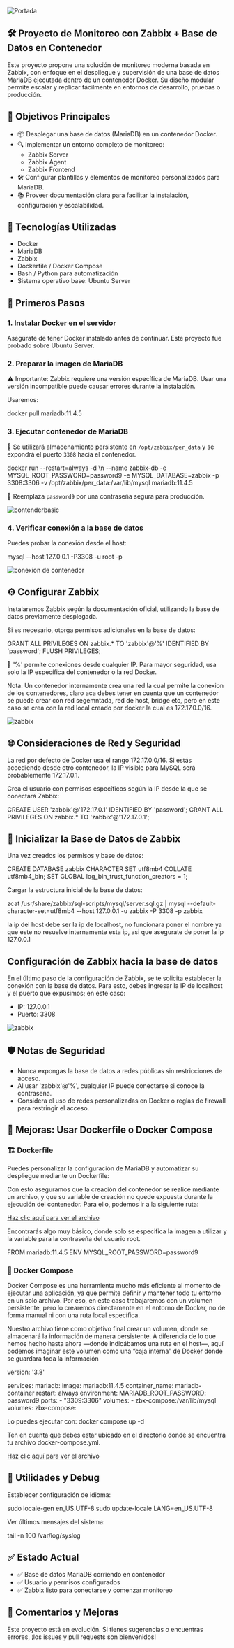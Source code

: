 ![Portada](pictures/portada2.png)

## 🛠️ Proyecto de Monitoreo con Zabbix + Base de Datos en Contenedor

Este proyecto propone una solución de monitoreo moderna basada en Zabbix, con enfoque en el despliegue y supervisión de una base de datos MariaDB ejecutada dentro de un contenedor Docker. Su diseño modular permite escalar y replicar fácilmente en entornos de desarrollo, pruebas o producción.

## 🎯 Objetivos Principales

- 📦 Desplegar una base de datos (MariaDB) en un contenedor Docker.
- 🔍 Implementar un entorno completo de monitoreo:
  - Zabbix Server
  - Zabbix Agent
  - Zabbix Frontend
- 🛠️ Configurar plantillas y elementos de monitoreo personalizados para MariaDB.
- 📚 Proveer documentación clara para facilitar la instalación, configuración y escalabilidad.

## 🔧 Tecnologías Utilizadas

- Docker
- MariaDB
- Zabbix
- Dockerfile / Docker Compose
- Bash / Python para automatización
- Sistema operativo base: Ubuntu Server

## 🚀 Primeros Pasos

### 1. Instalar Docker en el servidor

Asegúrate de tener Docker instalado antes de continuar. Este proyecto fue probado sobre Ubuntu Server.

### 2. Preparar la imagen de MariaDB

⚠️ Importante: Zabbix requiere una versión específica de MariaDB. Usar una versión incompatible puede causar errores durante la instalación.

Usaremos:

docker pull mariadb:11.4.5

### 3. Ejecutar contenedor de MariaDB

📌 Se utilizará almacenamiento persistente en `/opt/zabbix/per_data` y se expondrá el puerto `3308` hacia el contenedor.

docker run --restart=always -d \n
  --name zabbix-db
  -e MYSQL_ROOT_PASSWORD=password9
  -e MYSQL_DATABASE=zabbix
  -p 3308:3306
  -v /opt/zabbix/per_data:/var/lib/mysql
  mariadb:11.4.5

🔐 Reemplaza `password9` por una contraseña segura para producción.

![contenderbasic](pictures/contenedorcreado.png)

### 4. Verificar conexión a la base de datos

Puedes probar la conexión desde el host:

mysql --host 127.0.0.1 -P3308 -u root -p

![conexion de contenedor](pictures/pruebadeconexioninterna.png)

## ⚙️ Configurar Zabbix

Instalaremos Zabbix según la documentación oficial, utilizando la base de datos previamente desplegada.

Si es necesario, otorga permisos adicionales en la base de datos:

GRANT ALL PRIVILEGES ON zabbix.* TO 'zabbix'@'%' IDENTIFIED BY 'password';
FLUSH PRIVILEGES;

🔎 '%' permite conexiones desde cualquier IP. Para mayor seguridad, usa solo la IP específica del contenedor o la red Docker.

Nota: Un contenedor internamente crea una red la cual permite la conexion de los contenedores, claro aca debes tener en cuenta que un contenedor se puede crear con red segemntada, red de host, bridge etc, pero en este caso se crea con la red local creado por docker la cual es 172.17.0.0/16.

![zabbix](pictures/zabbixcar.png)

## 🌐 Consideraciones de Red y Seguridad

La red por defecto de Docker usa el rango 172.17.0.0/16. Si estás accediendo desde otro contenedor, la IP visible para MySQL será probablemente 172.17.0.1.

Crea el usuario con permisos específicos según la IP desde la que se conectará Zabbix:

CREATE USER 'zabbix'@'172.17.0.1' IDENTIFIED BY 'password';
GRANT ALL PRIVILEGES ON zabbix.* TO 'zabbix'@'172.17.0.1';

## 🧱 Inicializar la Base de Datos de Zabbix

Una vez creados los permisos y base de datos:

CREATE DATABASE zabbix CHARACTER SET utf8mb4 COLLATE utf8mb4_bin;
SET GLOBAL log_bin_trust_function_creators = 1;

Cargar la estructura inicial de la base de datos:

zcat /usr/share/zabbix/sql-scripts/mysql/server.sql.gz | mysql --default-character-set=utf8mb4 --host 127.0.0.1 -u zabbix -P 3308 -p zabbix

la ip del host debe ser la ip de localhost, no funcionara poner el nombre ya que este no resuelve internamente esta ip, asi que asegurate de poner la ip 127.0.0.1

## Configuración de Zabbix hacia la base de datos

En el último paso de la configuración de Zabbix, se te solicita establecer la conexión con la base de datos. Para esto, debes ingresar la IP de localhost y el puerto que expusimos; en este caso:

- IP: 127.0.0.1
- Puerto: 3308

![zabbix](pictures/errorysolucionbd.png)

## 🛡️ Notas de Seguridad

- Nunca expongas la base de datos a redes públicas sin restricciones de acceso.
- Al usar 'zabbix'@'%', cualquier IP puede conectarse si conoce la contraseña.
- Considera el uso de redes personalizadas en Docker o reglas de firewall para restringir el acceso.

## 🧪 Mejoras: Usar Dockerfile o Docker Compose

### 🏗️ Dockerfile

Puedes personalizar la configuración de MariaDB y automatizar su despliegue mediante un Dockerfile:

Con esto aseguramos que la creación del contenedor se realice mediante un archivo, y que su variable de creación no quede expuesta durante la ejecución del contenedor. Para ello, podemos ir a la siguiente ruta:

[Haz clic aquí para ver el archivo](bd-docker/Dockerfile)

Encontrarás algo muy básico, donde solo se especifica la imagen a utilizar y la variable para la contraseña del usuario root.

FROM mariadb:11.4.5
ENV MYSQL_ROOT_PASSWORD=password9

### 🧰 Docker Compose

Docker Compose es una herramienta mucho más eficiente al momento de ejecutar una aplicación, ya que permite definir y mantener todo tu entorno en un solo archivo. Por eso, en este caso trabajaremos con un volumen persistente, pero lo crearemos directamente en el entorno de Docker, no de forma manual ni con una ruta local específica.

Nuestro archivo tiene como objetivo final crear un volumen, donde se almacenará la información de manera persistente. A diferencia de lo que hemos hecho hasta ahora —donde indicábamos una ruta en el host—, aquí podemos imaginar este volumen como una “caja interna” de Docker donde se guardará toda la información

version: '3.8'

services:
  mariadb:
    image: mariadb:11.4.5
    container_name: mariadb-container
    restart: always
    environment:
      MARIADB_ROOT_PASSWORD: password9
    ports:
      - "3309:3306"
    volumes:
      - zbx-compose:/var/lib/mysql
volumes:
  zbx-compose:

Lo puedes ejecutar con: docker compose up -d

Ten en cuenta que debes estar ubicado en el directorio donde se encuentra tu archivo docker-compose.yml.

[Haz clic aquí para ver el archivo](bd-docker/docker-compose.yml)


## 🧩 Utilidades y Debug

Establecer configuración de idioma:

sudo locale-gen en_US.UTF-8
sudo update-locale LANG=en_US.UTF-8

Ver últimos mensajes del sistema:

tail -n 100 /var/log/syslog

## ✅ Estado Actual

- ✅ Base de datos MariaDB corriendo en contenedor  
- ✅ Usuario y permisos configurados  
- ✅ Zabbix listo para conectarse y comenzar monitoreo  

## 💬 Comentarios y Mejoras

Este proyecto está en evolución. Si tienes sugerencias o encuentras errores, ¡los issues y pull requests son bienvenidos!
